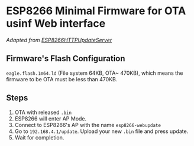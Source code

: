 # ESP8266 Minimal Firmware for OTA usinf Web interface
*Adapted from [ESP8266HTTPUpdateServer](https://github.com/esp8266/Arduino/blob/master/libraries/ESP8266HTTPUpdateServer/examples/WebUpdater/WebUpdater.ino)*

## Firmware's Flash Configuration
`eagle.flash.1m64.ld` (File system 64KB, OTA~ 470KB), which means the firmware to be OTA must be less than 470KB.

## Steps
1. OTA with released `.bin`
2. ESP8266 will enter AP Mode.
3. Connect to ESP8266's AP with the name `esp8266-webupdate`
4. Go to `192.168.4.1/update`. Upload your new `.bin` file and press update.
5. Wait for completion.
